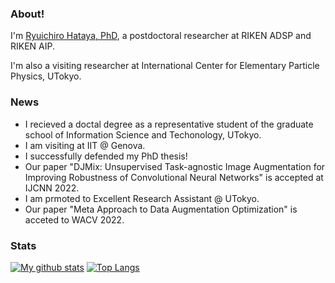 ### About!

I'm [Ryuichiro Hataya, PhD](https://mosko.tokyo), a postdoctoral researcher at RIKEN ADSP and RIKEN AIP.

I'm also a visiting researcher at International Center for Elementary Particle Physics, UTokyo.

### News

* I recieved a doctal degree as a representative student of the graduate school of Information Science and Techonology, UTokyo.
* I am visiting at IIT @ Genova.
* I successfully defended my PhD thesis!
* Our paper "DJMix: Unsupervised Task-agnostic Image Augmentation for Improving Robustness of Convolutional Neural Networks" is accepted at IJCNN 2022.
* I am prmoted to Excellent Research Assistant @ UTokyo.
* Our paper "Meta Approach to Data Augmentation Optimization" is acceted to WACV 2022.

### Stats

[![My github stats](https://github-readme-stats.vercel.app/api?username=moskomule&count_private=true)](https://github.com/anuraghazra/github-readme-stats) [![Top Langs](https://github-readme-stats.vercel.app/api/top-langs/?username=moskomule&hide=javascript,html,css,jupyter%20notebook)](https://github.com/anuraghazra/github-readme-stats)
